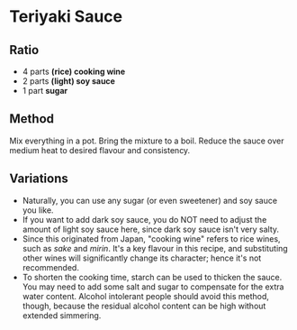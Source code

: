 # Teriyaki Sauce

## Ratio

* 4 parts **(rice) cooking wine**
* 2 parts **(light) soy sauce**
* 1 part **sugar**

## Method

Mix everything in a pot. Bring the mixture to a boil. Reduce the sauce over medium heat to desired flavour and consistency.

## Variations

* Naturally, you can use any sugar (or even sweetener) and soy sauce you like.
* If you want to add dark soy sauce, you do NOT need to adjust the amount of light soy sauce here, since dark soy sauce isn't very salty.
* Since this originated from Japan, "cooking wine" refers to rice wines, such as *sake* and *mirin*. It's a key flavour in this recipe, and substituting other wines will significantly change its character; hence it's not recommended.
* To shorten the cooking time, starch can be used to thicken the sauce. You may need to add some salt and sugar to compensate for the extra water content. Alcohol intolerant people should avoid this method, though, because the residual alcohol content can be high without extended simmering.